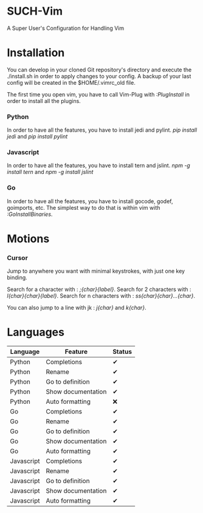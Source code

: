 # SUCH-Vim
A Super User's Configuration for Handling Vim

# Installation
You can develop in your cloned Git repository's directory and execute the ./install.sh in order to apply changes to your config. A backup of your last config will be created in the $HOME/.vimrc_old file.

The first time you open vim, you have to call Vim-Plug with *:PlugInstall* in order to install all the plugins.

### Python

In order to have all the features, you have to install jedi and pylint.
*pip install jedi* and *pip install pylint*

### Javascript

In order to have all the features, you have to install tern and jslint.
*npm -g install tern* and *npm -g install jslint*

### Go

In order to have all the features, you have to install gocode, godef, goimports, etc.
The simplest way to do that is within vim with *:GoInstallBinaries*.

# Motions

### Cursor

Jump to anywhere you want with minimal keystrokes, with just one key binding.

Search for a character with : *<Leader>;{char}{label}*.
Search for 2 characters with : *<Leader>l{char}{char}{label}*.
Search for n characters with : *<Leader>ss{char}{char}...{char}<Enter>*.

You can also jump to a line with jk : *<Leader>j{char}* and  *<Leader>k{char}*.

# Languages
|Language|Feature|Status|
|---|---|---|
|Python|Completions|&#10004;|
|Python|Rename|&#10004;|
|Python|Go to definition|&#10004;|
|Python|Show documentation|&#10004;|
|Python|Auto formatting|&#10060;|
|Go|Completions|&#10004;|
|Go|Rename|&#10004;|
|Go|Go to definition|&#10004;|
|Go|Show documentation|&#10004;|
|Go|Auto formatting|&#10004;|
|Javascript|Completions|&#10004;|
|Javascript|Rename|&#10004;|
|Javascript|Go to definition|&#10004;|
|Javascript|Show documentation|&#10004;|
|Javascript|Auto formatting|&#10004;|
